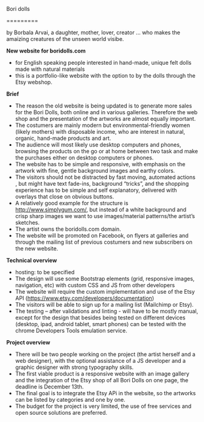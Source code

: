 Bori dolls

=========

by 
Borbala Arvai, a daughter, mother, lover, creator ... who makes the amaizing creatures of the unseen world visibe.

**New website for boridolls.com**

- for English speaking people interested in hand-made, unique felt dolls made with natural materials
- this is a portfolio-like website with the option to by the dolls through the Etsy webshop.

**Brief**

- The reason the old website is being updated is to generate more sales for the Bori Dolls, both online and in various galleries. Therefore the web shop and the presentation of the artworks are almost equally important.
- The costumers are mainly modern but environmental-friendly women (likely mothers) with disposable income, who are interest in natural, organic, hand-made products and art.
- The audience will most likely use desktop computers and phones, browsing the products on the go or at home between two task and make the purchases either on desktop computers or phones.
- The website has to be simple and responsive, with emphasis on the artwork with fine, gentle background images and earthy colors. 
- The visitors should not be distracted by fast moving, automated actions , but might have text fade-ins, background “tricks”, and the shopping experience has to be simple and self explanatory, delivered with overlays that close on obvious buttons.
- A relatively good example for the structure is http://www.simplygum.com/, but instead of a white background and crisp sharp images we want to use images/material patterns/the artist’s sketches.
- The artist owns the boridolls.com domain.
- The website will be promoted on Facebook, on flyers at galleries and through the mailing list of previous costumers and new subscribers on the new website.

**Technical overview**

- hosting: to be specified
- The design will use some Bootstrap elements (grid, responsive images, navigation, etc) with custom CSS and JS from other developers
- The website will require the custom implementation and use of the Etsy API (https://www.etsy.com/developers/documentation)
-  The visitors will be able to sign up for a mailing list (Mailchimp or Etsy).
-   The testing – after validations and linting - will have to be mostly manual, except for the design that besides being tested on different devices (desktop, ipad, android tablet, smart phones) can be tested with the chrome Developers Tools emulation service.

**Project overview**

- There will be two people working on the project (the artist herself and a web designer), with the optional assistance of a JS developer and a graphic designer with strong typography skills.
- The first viable product is a responsive website with an image gallery  and the integration of the Etsy shop of all Bori Dolls on one page, the deadline is December 13th.
- The final goal is to integrate the Etsy APi in the website, so the artworks can be listed by categories and one by one.
- The budget for the project is very limited, the use of free services and open source solutions are preferred.  
